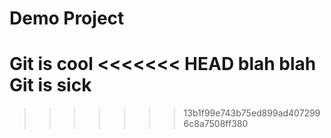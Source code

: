 # Demo Project
Git is cool
<<<<<<< HEAD
blah blah
Git is sick
=======
>>>>>>> 13b1f99e743b75ed899ad4072996c8a7508ff380
